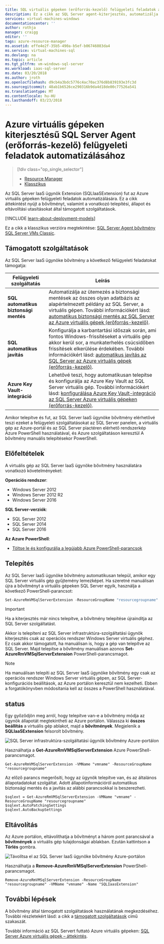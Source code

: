 ```yaml
---
title: SQL virtuális gépeken (erőforrás-kezelő) felügyeleti feladatok automatizálására |} Microsoft Docs
description: Ez a cikk az SQL Server agent-kiterjesztés, automatizálja az adott SQL Server felügyeleti feladatok kezelését ismerteti. Ezek közé tartoznak az automatikus biztonsági mentés, automatikus javítás és az Azure Key Vault-integráció.
services: virtual-machines-windows
documentationcenter: ''
author: rothja
manager: craigg
editor: ''
tags: azure-resource-manager
ms.assetid: effe4e2f-35b5-490a-b5ef-b06746083da4
ms.service: virtual-machines-sql
ms.devlang: na
ms.topic: article
ms.tgt_pltfrm: vm-windows-sql-server
ms.workload: iaas-sql-server
ms.date: 03/20/2018
ms.author: jroth
ms.openlocfilehash: d9cb4a3bdc5776c4ac70ac376d8b839193e3fc3d
ms.sourcegitcommit: 48ab1b6526ce290316b9da4d18de00c77526a541
ms.translationtype: MT
ms.contentlocale: hu-HU
ms.lasthandoff: 03/23/2018
---
```

# <a name="automate-management-tasks-on-azure-virtual-machines-with-the-sql-server-agent-extension-resource-manager"></a>Azure virtuális gépeken kiterjesztésű SQL Server Agent (erőforrás-kezelő) felügyeleti feladatok automatizálásához
> [!div class="op_single_selector"]
> * [Resource Manager](virtual-machines-windows-sql-server-agent-extension.md)
> * [Klasszikus](../sqlclassic/virtual-machines-windows-classic-sql-server-agent-extension.md)

Az SQL Server IaaS ügynök Extension (SQLIaaSExtension) fut az Azure virtuális gépeken felügyeleti feladatok automatizálására. Ez a cikk áttekintést nyújt a bővítményt, valamint a vonatkozó telepítési, állapot és eltávolítási utasításokat által támogatott szolgáltatások.

[!INCLUDE [learn-about-deployment-models](../../../../includes/learn-about-deployment-models-rm-include.md)]

Ez a cikk a klasszikus verzióra megtekintése: [SQL Server Agent bővítmény SQL Server VMs Classic](../sqlclassic/virtual-machines-windows-classic-sql-server-agent-extension.md).

## <a name="supported-services"></a>Támogatott szolgáltatások
Az SQL Server IaaS ügynöke bővítmény a következő felügyeleti feladatokat támogatja:

| Felügyeleti szolgáltatás | Leírás |
| --- | --- |
| **SQL automatikus biztonsági mentés** |Automatizálja az ütemezés a biztonsági mentések az összes olyan adatbázis az alapértelmezett példány az SQL Server, a virtuális gépen. További információkért lásd: [automatikus biztonsági mentés az SQL Server az Azure virtuális gépek (erőforrás-kezelő)](virtual-machines-windows-sql-automated-backup.md). |
| **SQL automatikus javítás** |Konfigurálja a karbantartási időszak során, ami fontos Windows-frissítéseket a virtuális gép akkor kerül sor, a munkaterhelés csúcsidőben frissítések elkerülése érdekében. További információkért lásd: [automatikus javítás az SQL Server az Azure virtuális gépek (erőforrás-kezelő)](virtual-machines-windows-sql-automated-patching.md). |
| **Azure Key Vault-integráció** |Lehetővé teszi, hogy automatikusan telepítse és konfigurálja az Azure Key Vault az SQL Server virtuális gép. További információkért lásd: [konfigurálása Azure Key Vault-integráció az SQL Server Azure virtuális gépeken (erőforrás-kezelő)](virtual-machines-windows-ps-sql-keyvault.md). |

Amikor telepítve és fut, az SQL Server IaaS ügynöke bővítmény elérhetővé teszi ezeket a felügyeleti szolgáltatásokat az SQL Server panelen, a virtuális gép az Azure-portál és az SQL Server piactéren elérhető rendszerkép Azure PowerShell használatával, és Azure szolgáltatáson keresztül A bővítmény manuális telepítésekor PowerShell. 

## <a name="prerequisites"></a>Előfeltételek
A virtuális gép az SQL Server IaaS ügynöke bővítmény használatára vonatkozó követelményeket:

**Operációs rendszer**:

* Windows Server 2012
* Windows Server 2012 R2
* Windows Server 2016

**SQL Server-verziók**:

* SQL Server 2012
* SQL Server 2014
* SQL Server 2016

**Az Azure PowerShell**:

* [Töltse le és konfigurálja a legújabb Azure PowerShell-parancsok](/powershell/azure/overview)

## <a name="installation"></a>Telepítés
Az SQL Server IaaS ügynöke bővítmény automatikusan települ, amikor egy SQL Server virtuális gép gyűjtemény lemezképet. Ha szeretné manuálisan újra a bővítményt a virtuális gépeken SQL Server egyik, használja a következő PowerShell-parancsot:

```powershell
Set-AzureRmVMSqlServerExtension -ResourceGroupName "resourcegroupname" -VMName "vmname" -Name "SQLIaasExtension" -Version "1.2" -Location "East US 2"
```

> [!IMPORTANT]
> Ha a kiterjesztés már nincs telepítve, a bővítmény telepítése újraindítja az SQL Server szolgáltatást.

Akkor is telepíteni az SQL Server infrastruktúra-szolgáltatási ügynök kiterjesztés csak az operációs rendszer Windows Server virtuális géphez. Ez csak akkor támogatott, ha manuálisan is, hogy a gép van telepítve az SQL Server. Majd telepítse a bővítmény manuálisan azonos **Set-AzureRmVMSqlServerExtension** PowerShell-parancsmagot.

> [!NOTE]
> Ha manuálisan telepíti az SQL Server IaaS ügynöke bővítmény egy csak az operációs rendszer Windows Server virtuális gépen, az SQL Server-konfigurációs beállítások, az Azure portálon keresztül nem kezelheti. Ebben a forgatókönyvben módosítania kell az összes a PowerShell használatával.

## <a name="status"></a>status
Egy győződjön meg arról, hogy telepítve van-e a bővítmény módja az ügynök állapotát megtekintheti az Azure portálon. Válassza ki **összes beállítás** a virtuális gép ablakot, majd a **bővítmények**. Megjelenik a **SQLIaaSExtension** felsorolt bővítmény.

![SQL Server infrastruktúra-szolgáltatási ügynök bővítmény Azure-portálon](./media/virtual-machines-windows-sql-server-agent-extension/azure-rm-sql-server-iaas-agent-portal.png)

Használhatja a **Get-AzureRmVMSqlServerExtension** Azure PowerShell-parancsmagot.

    Get-AzureRmVMSqlServerExtension -VMName "vmname" -ResourceGroupName "resourcegroupname"

Az előző parancs megerősíti, hogy az ügynök telepítve van, és az általános állapotadatokat szolgáltat. Adott állapotinformációról automatikus biztonsági mentés és a javítás az alábbi parancsokkal is beszerezheti.

    $sqlext = Get-AzureRmVMSqlServerExtension -VMName "vmname" -ResourceGroupName "resourcegroupname"
    $sqlext.AutoPatchingSettings
    $sqlext.AutoBackupSettings

## <a name="removal"></a>Eltávolítás
Az Azure portálon, eltávolíthatja a bővítményt a három pont parancsával a **bővítmények** a virtuális gép tulajdonságai ablakban. Ezután kattintson a **Törlés** gombra.

![Távolítsa el az SQL Server IaaS ügynöke bővítmény Azure-portálon](./media/virtual-machines-windows-sql-server-agent-extension/azure-rm-sql-server-iaas-agent-uninstall.png)

Használhatja a **Remove-AzureRmVMSqlServerExtension** PowerShell-parancsmagot.

    Remove-AzureRmVMSqlServerExtension -ResourceGroupName "resourcegroupname" -VMName "vmname" -Name "SQLIaasExtension"

## <a name="next-steps"></a>További lépések
A bővítmény által támogatott szolgáltatások használatának megkezdéséhez. További részletekért lásd: a cikk a [támogatott szolgáltatások](#supported-services) című szakaszát.

További információ az SQL Servert futtató Azure virtuális gépeken: [SQL Server Azure virtuális gépek – áttekintés](virtual-machines-windows-sql-server-iaas-overview.md).

